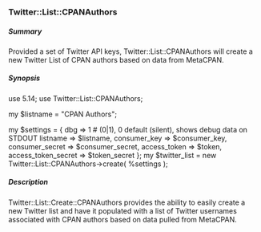 ### Twitter::List::CPANAuthors

##### Summary

Provided a set of Twitter API keys, Twitter::List::CPANAuthors will create a new Twitter List of CPAN authors based on data from MetaCPAN.

##### Synopsis

use 5.14;
use Twitter::List::CPANAuthors;

my $listname = "CPAN Authors";

my $settings = {
	dbg						=> 1 # (0|1), 0 default (silent), shows debug data on STDOUT
	listname 					=> $listname, 
	consumer_key        		=> $consumer_key,
	consumer_secret     		=> $consumer_secret,
	access_token        			=> $token,
	access_token_secret 	=> $token_secret
};
my $twitter_list = new Twitter::List::CPANAuthors->create( %settings );

##### Description

Twitter::List::Create::CPANAuthors provides the ability to easily create a new Twitter list and have it populated with a list of Twitter usernames associated with CPAN authors based on data pulled from MetaCPAN.

